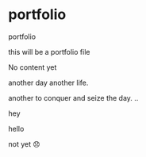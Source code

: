 # portfolio
portfolio


this will be a portfolio file

No content yet

another day another life.

another to conquer and seize the day.
..

hey

hello

not yet 😞